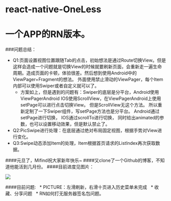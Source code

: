 # react-native-OneLess
# 一个APP的RN版本。
###问题总结：
* Q1:页面设置视图位置跟随Tab的点击，初始想法是通过Route切换View。但是这样会造成一个问题就是切换View的时候就要刷新页面，会重新走一遍生命周期。造成页面的卡顿，体验很差。然后想到使用Android中的ViewPager+Fragment的想法。
外面使用禁止滑动的ViewPager，每个Item内部可以使用Swiper或者自定义就可以了。
   * 方案如上，但是遇到的问题有：Swiper的底层是分平台，Android使用ViewPagerAndroid
         IOS使用ScrollView，在ViewPagerAndroid上使用setPage可以进行点击切换View。
         但是ScrollView无这个方法。
         所以重新定制了一下Swiper组件，写setPage方法也是分平台。
         Android通过setPage进行切换，
         IOS通过scrollTo进行切换，
         同时给出animated的参数，也可以设置移动效果，但是默认禁止了。
* Q2:PicSwipe进行处理：在底层通过绝对布局固定视图，根据手势对View进行变化。
* Q3:Swipe动态添加Item的处理，Item根据首页请求的ListIndex再次获取数据。  
 
 
####元旦了，Mifind祝大家新年快乐~
####又clone了一个Github的博客，不知道他能活到几月份。
####目前进度见图片：

![](https://github.com/MIFind/react-native-OneLess/blob/master/image/One2.gif)  

####目前问题:
   * PICTURE：左滑刷新，右滑十页进入历史菜单未完成
   * 收藏、分享问题
   * RN如何打无服务器签名包问题。
